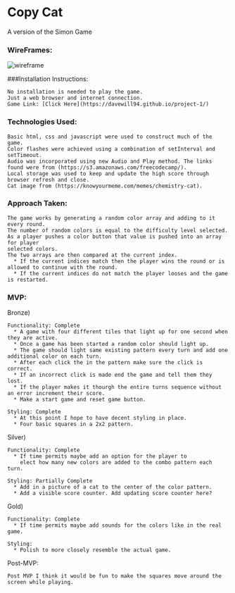 # Copy Cat
A version of the Simon Game

### WireFrames:
![wireframe](https://i.imgur.com/OHueYbj.png)

###Installation Instructions:

    No installation is needed to play the game.
    Just a web browser and internet connection.
    Game Link: [Click Here](https://davewill94.github.io/project-1/)

### Technologies Used:
    
    Basic html, css and javascript were used to construct much of the game.
    Color flashes were achieved using a combination of setInterval and setTimeout.
    Audio was incorporated using new Audio and Play method. The links found were from (https://s3.amazonaws.com/freecodecamp/).
    Local storage was used to keep and update the high score through browser refresh and close.
    Cat image from (https://knowyourmeme.com/memes/chemistry-cat).


### Approach Taken:

    The game works by generating a random color array and adding to it every round.
    The number of random colors is equal to the difficulty level selected. As a player pushes a color button that value is pushed into an array for player
    selected colors. 
    The two arrays are then compared at the current index.
      * If the current indices match then the player wins the round or is allowed to continue with the round. 
      * If the current indices do not match the player looses and the game is restarted.

### MVP:

Bronze)

    Functionality: Complete
      * A game with four different tiles that light up for one second when they are active.
      * Once a game has been started a random color should light up. 
      * The game should light same existing pattern every turn and add one additional color on each turn. 
      * After each click the in the pattern make sure the click is correct. 
      * If an incorrect click is made end the game and tell them they lost. 
      * If the player makes it thourgh the entire turns sequence without an error increment their score. 
      * Make a start game and reset game button.

    Styling: Complete
      * At this point I hope to have decent styling in place.
      * Four basic squares in a 2x2 pattern.
Silver)

    Functionality: Complete
      * If time permits maybe add an option for the player to 
        elect how many new colors are added to the combo pattern each turn.

    Styling: Partially Complete
      * Add in a picture of a cat to the center of the color pattern.
      * Add a visible score counter. Add updating score counter here?

Gold)

    Functionality: Complete
      * If time permits maybe add sounds for the colors like in the real game.

    Styling:
      * Polish to more closely resemble the actual game.

Post-MVP:

    Post MVP I think it would be fun to make the squares move around the screen while playing.
